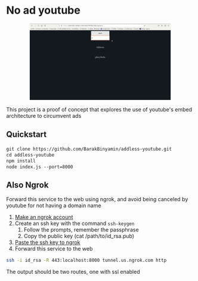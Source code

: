 # No ad youtube
<p align="center">
<img width="75%" src="doc/demo.gif"/>
</p>
This project is a proof of concept that explores the use of youtube's embed architecture to circumvent ads

## Quickstart
```
git clone https://github.com/BarakBinyamin/addless-youtube.git
cd addless-youtube
npm install
node index.js --port=8000
```

## Also Ngrok
Forward this service to the web using ngrok, and avoid being canceled by youtube for not having a domain name
1. [Make an ngrok account](https://ngrok.com/)
2. Create an ssh key with the command `ssh-keygen`
   1. Follow the prompts, remember the passphrase 
   2. Copy the public key (cat /path/to/id_rsa.pub)
3. [Paste the ssh key to ngrok](https://dashboard.ngrok.com/tunnels/ssh-keys)
4. Forward this service to the web
```bash
ssh -i id_rsa -R 443:localhost:8000 tunnel.us.ngrok.com http
```
The output should be two routes, one with ssl enabled
